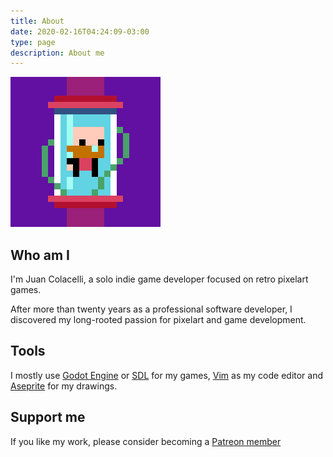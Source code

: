 ```yaml
---
title: About
date: 2020-02-16T04:24:09-03:00
type: page
description: About me
---
```


![Juan Colacelli](jc.gif)

## Who am I

I'm Juan Colacelli, a solo indie game developer focused on retro pixelart games.

After more than twenty years as a professional software developer, I discovered my long-rooted passion for pixelart and game development.

## Tools

I mostly use [Godot Engine](https://godotengine.org) or [SDL](https://libsdl.org) for my games, [Vim](https://vim.org) as my code editor and [Aseprite](https://aseprite.org) for my drawings.

## Support me

If you like my work, please consider becoming a [Patreon member](https://patreon.com/juancolacelli)
